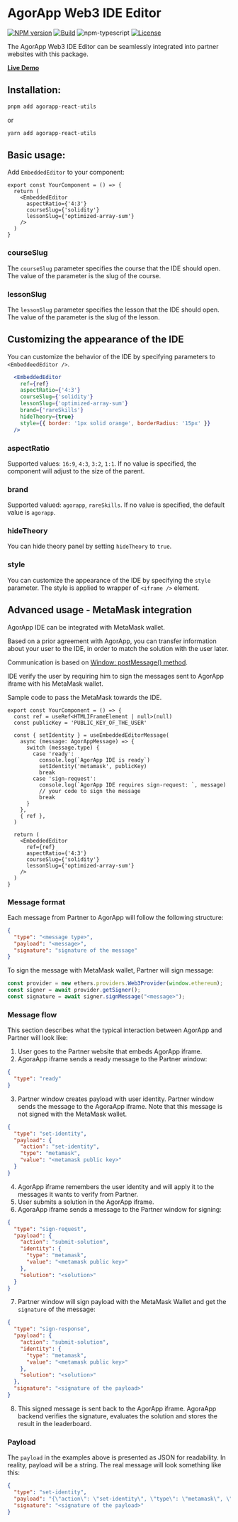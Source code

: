# AgorApp Web3 IDE Editor

[![NPM version][npm-image]][npm-url]
[![Build][github-build]][github-build-url]
![npm-typescript]
[![License][github-license]][github-license-url]

The AgorApp Web3 IDE Editor can be seamlessly integrated into partner websites with this package.

[**Live Demo**](https://agorapp-dao.github.io/agorapp-react-utils/)

## Installation: 

```bash
pnpm add agorapp-react-utils
```

or

```bash
yarn add agorapp-react-utils
```

## Basic usage:
Add `EmbeddedEditor` to your component:

```tsx
export const YourComponent = () => {
  return (
    <EmbeddedEditor
      aspectRatio={'4:3'}
      courseSlug={'solidity'}
      lessonSlug={'optimized-array-sum'}
    />
  )
}
```

### courseSlug
The `courseSlug` parameter specifies the course that the IDE should open. The value of the parameter is the slug of the course.

### lessonSlug
The `lessonSlug` parameter specifies the lesson that the IDE should open. The value of the parameter is the slug of the lesson.

## Customizing the appearance of the IDE
You can customize the behavior of the IDE by specifying parameters to `<EmbeddeedEditor />`.

```jsx
  <EmbeddedEditor
    ref={ref}
    aspectRatio={'4:3'}
    courseSlug={'solidity'}
    lessonSlug={'optimized-array-sum'}
    brand={'rareSkills'}
    hideTheory={true}
    style={{ border: '1px solid orange', borderRadius: '15px' }}
  />
```

### aspectRatio
Supported values: `16:9`, `4:3`, `3:2`, `1:1`. If no value is specified, the component will adjust to the size of the parent. 

### brand
Supported valued: `agorapp`, `rareSkills`. If no value is specified, the default value is `agorapp`.

### hideTheory
You can hide theory panel by setting `hideTheory` to `true`.

### style
You can customize the appearance of the IDE by specifying the `style` parameter. The style is applied to wrapper of `<iframe />` element.


## Advanced usage - MetaMask integration
AgorApp IDE can be integrated with MetaMask wallet. 

Based on a prior agreement with AgorApp, you can transfer information about your user to the IDE,
in order to match the solution with the user later.

Communication is based on [Window: postMessage() method](https://developer.mozilla.org/en-US/docs/Web/API/Window/postMessage).

IDE verify the user by requiring him to sign the messages sent to AgorApp iframe with his MetaMask wallet. 

Sample code to pass the MetaMask towards the IDE.

```tsx
export const YourComponent = () => {
  const ref = useRef<HTMLIFrameElement | null>(null)
  const publicKey = 'PUBLIC_KEY_OF_THE_USER'
  
  const { setIdentity } = useEmbeddedEditorMessage(
    async (message: AgorAppMessage) => {
      switch (message.type) {
        case 'ready':
          console.log(`AgorApp IDE is ready`)
          setIdentity('metamask', publicKey)
          break
        case 'sign-request':
          console.log(`AgorApp IDE requires sign-request: `, message)
          // your code to sign the message
          break
      }
    },
    { ref },
  )
  
  return (
    <EmbeddedEditor
      ref={ref}
      aspectRatio={'4:3'}
      courseSlug={'solidity'}
      lessonSlug={'optimized-array-sum'}
    />
  )
}
```

### Message format
Each message from Partner to AgorApp will follow the following structure:
```json
{
  "type": "<message type>",
  "payload": "<message>",
  "signature": "signature of the message"
}
```

To sign the message with MetaMask wallet, Partner will sign message:
```typescript
const provider = new ethers.providers.Web3Provider(window.ethereum);
const signer = await provider.getSigner();
const signature = await signer.signMessage("<message>");
```

### Message flow

This section describes what the typical interaction between AgorApp and Partner will look like:

1. User goes to the Partner website that embeds AgorApp iframe.
2. AgoraApp iframe sends a ready message to the Partner window:
```json
{
  "type": "ready"
}
```
3. Partner window creates payload with user identity. Partner window sends the message to the AgoraApp iframe. 
Note that this message is not signed with the MetaMask wallet.
```json
{
  "type": "set-identity",
  "payload": {
    "action": "set-identity",
    "type": "metamask",
    "value": "<metamask public key>"
  }
}
```
4. AgorApp iframe remembers the user identity and will apply it to the messages it wants to verify from Partner. 
5. User submits a solution in the AgorApp iframe.
6. AgoraApp iframe sends a message to the Partner window for signing:
```json
{
  "type": "sign-request",
  "payload": {
    "action": "submit-solution",
    "identity": {
      "type": "metamask",
      "value": "<metamask public key>"
    },
    "solution": "<solution>"
  }
}
```
7. Partner window will sign payload with the MetaMask Wallet and get the `signature` of the message:
```json
{
  "type": "sign-response",
  "payload": {
    "action": "submit-solution",
    "identity": {
      "type": "metamask",
      "value": "<metamask public key>"
    },
    "solution": "<solution>"
  },
  "signature": "<signature of the payload>"
}
```
8. This signed message is sent back to the AgorApp iframe. AgoraApp backend verifies the signature, evaluates the 
solution and stores the result in the leaderboard.

### Payload
The `payload` in the examples above is presented as JSON for readability. In reality, payload will be a string. 
The real message will look something like this:
```json
{
  "type": "set-identity",
  "payload": "{\"action\": \"set-identity\", \"type\": \"metamask\", \"value\": \"<metamask public key>\"}",
  "signature": "<signature of the payload>"
}
```


[npm-url]: https://www.npmjs.com/package/agorapp-react-utils
[npm-image]: https://img.shields.io/npm/v/agorapp-react-utils
[github-license]: https://img.shields.io/github/license/agorapp-dao/agorapp-react-utils
[github-license-url]: https://github.com/agorapp-dao/agorapp-react-utils/blob/main/LICENSE
[github-build]: https://github.com/agorapp-dao/agorapp-react-utils/actions/workflows/publish.yml/badge.svg
[github-build-url]: https://github.com/agorapp-dao/agorapp-react-utils/actions/workflows/publish.yml
[npm-typescript]: https://img.shields.io/npm/types/agorapp-react-utils
